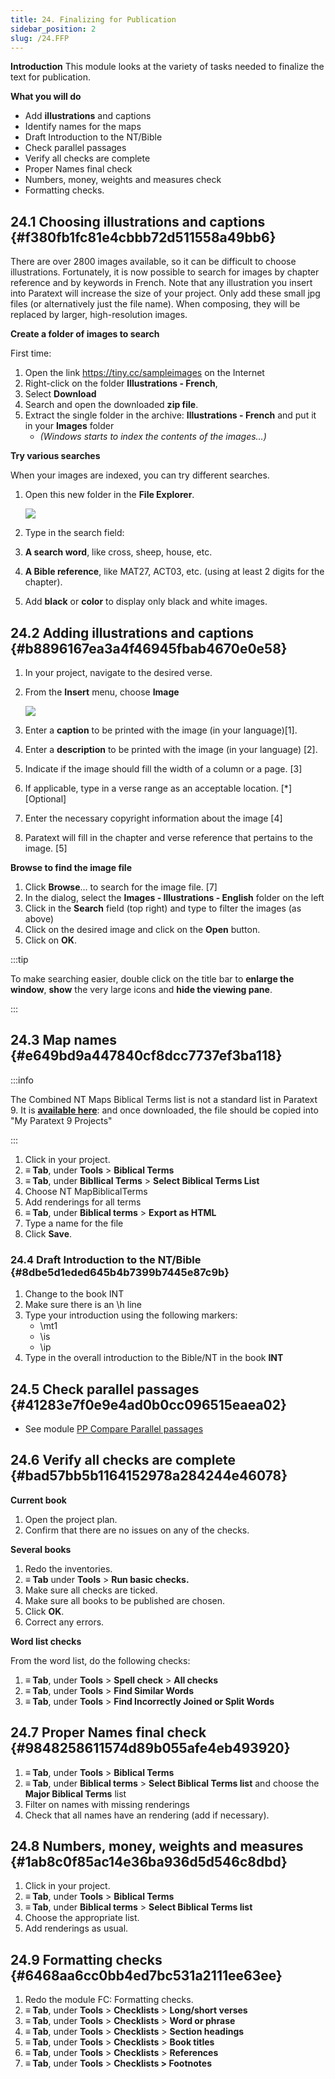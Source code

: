 ```yaml
---
title: 24. Finalizing for Publication
sidebar_position: 2
slug: /24.FFP
---
```




**Introduction**
This module looks at the variety of tasks needed to finalize the text for publication.


**What you will do**

- Add **illustrations** and captions
- Identify names for the maps
- Draft Introduction to the NT/Bible
- Check parallel passages
- Verify all checks are complete
- Proper Names final check
- Numbers, money, weights and measures check
- Formatting checks.

## 24.1 Choosing illustrations and captions {#f380fb1fc81e4cbbb72d511558a49bb6}


There are over 2800 images available, so it can be difficult to choose illustrations. Fortunately, it is now possible to search for images by chapter reference and by keywords in French. Note that any illustration you insert into Paratext will increase the size of your project. Only add these small jpg files (or alternatively just the file name). When composing, they will be replaced by larger, high-resolution images.


**Create a folder of images to search**


First time:

1. Open the link https://tiny.cc/sampleimages on the Internet
1. Right-click on the folder **Illustrations - French**,
1. Select **Download**
1. Search and open the downloaded **zip file**.
1. Extract the single folder in the archive: **Illustrations - French** and put it in your **Images** folder
	- _(Windows starts to index the contents of the images…)_

**Try various searches**


When your images are indexed, you can try different searches.

1. Open this new folder in the **File Explorer**.

	![](./473766984.png)

1. Type in the search field:
1. **A search word**, like cross, sheep, house, etc.
1. **A Bible reference**, like MAT27, ACT03, etc. (using at least 2 digits for the chapter).
1. Add **black** or **color** to display only black and white images.

## 24.2 Adding illustrations and captions {#b8896167ea3a4f46945fbab4670e0e58}

1. In your project, navigate to the desired verse.
1. From the **Insert** menu, choose **Image**

	![](./1502129098.png)

1. Enter a **caption** to be printed with the image (in your language)[1].
1. Enter a **description** to be printed with the image (in your language) [2].
1. Indicate if the image should fill the width of a column or a page. [3]
1. If applicable, type in a verse range as an acceptable location. [*] [Optional]
1. Enter the necessary copyright information about the image [4]
1. Paratext will fill in the chapter and verse reference that pertains to the image. [5]

**Browse to find the image file**

1. Click **Browse**… to search for the image file. [7]
1. In the dialog, select the **Images - Illustrations - English** folder on the left
1. Click in the **Search** field (top right) and type to filter the images (as above)
1. Click on the desired image and click on the **Open** button.
1. Click on **OK**.

:::tip


To make searching easier, double click on the title bar to **enlarge the window**, **show** the very large icons and **hide the viewing pane**. 


:::


## 24.3 Map names {#e649bd9a447840cf8dcc7737ef3ba118}


:::info


The Combined NT Maps Biblical Terms list is not a standard list in Paratext 9. It is [**available here**](pathname:///img/CombinedNTMapBiblicalTerms.xml): and once downloaded, the file should be copied into "My Paratext 9 Projects" 


:::

1. Click in your project.
1. **≡ Tab**, under **Tools** > **Biblical Terms**
1. **≡ Tab**, under **Bibllical Terms** > **Select Biblical Terms List**
1. Choose NT MapBiblicalTerms
1. Add renderings for all terms
1. **≡ Tab**, under **Biblical terms** > **Export as HTML**
1. Type a name for the file
1. Click **Save**.

### 24.4 Draft Introduction to the NT/Bible {#8dbe5d1eded645b4b7399b7445e87c9b}

1. Change to the book INT
1. Make sure there is an \h line
1. Type your introduction using the following markers:
	- \mt1
	- \is
	- \ip
1. Type in the overall introduction to the Bible/NT in the book **INT**

## 24.5 Check parallel passages {#41283e7f0e9e4ad0b0cc096515eaea02}

- See module [PP Compare Parallel passages](https://sillsdev.github.io/paratext-manual/23.PP)

## 24.6 Verify all checks are complete {#bad57bb5b1164152978a284244e46078}


**Current book**

1. Open the project plan.
1. Confirm that there are no issues on any of the checks.

**Several books**

1. Redo the inventories.
1. **≡ Tab** under **Tools** > **Run basic checks.**
1. Make sure all checks are ticked.
1. Make sure all books to be published are chosen.
1. Click **OK**.
1. Correct any errors.

**Word list checks**


From the word list, do the following checks:

1. **≡ Tab**, under **Tools** > **Spell check** > **All checks**
1. **≡ Tab**, under **Tools** > **Find Similar Words**
1. **≡ Tab**, under **Tools** > **Find Incorrectly Joined or Split Words**

## 24.7 Proper Names final check {#9848258611574d89b055afe4eb493920}

1. **≡ Tab**, under **Tools** > **Biblical Terms**
1. **≡ Tab**, under **Biblical terms** > **Select Biblical Terms list** and choose the **Major Biblical Terms** list
1. Filter on names with missing renderings
1. Check that all names have an rendering (add if necessary).

## 24.8 Numbers, money, weights and measures {#1ab8c0f85ac14e36ba936d5d546c8dbd}

1. Click in your project.
1. **≡ Tab**, under **Tools** > **Biblical Terms**
1. **≡ Tab**, under **Biblical terms** > **Select Biblical Terms list**
1. Choose the appropriate list.
1. Add renderings as usual.

## 24.9 Formatting checks {#6468aa6cc0bb4ed7bc531a2111ee63ee}

1. Redo the module FC: Formatting checks.
1. **≡ Tab**, under **Tools** > **Checklists** > **Long/short verses**
1. **≡ Tab**, under **Tools** > **Checklists** > **Word or phrase**
1. **≡ Tab**, under **Tools** > **Checklists** > **Section headings**
1. **≡ Tab**, under **Tools** > **Checklists** > **Book titles**
1. **≡ Tab**, under **Tools** > **Checklists** > **References**
1. **≡ Tab**, under **Tools** > **Checklists > Footnotes**
